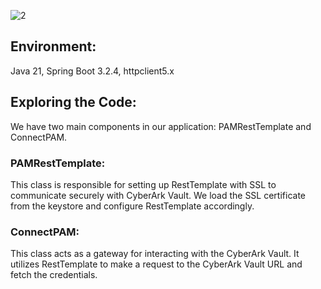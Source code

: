 
![2](https://github.com/mjameer/PAM-Java-Integration/assets/11364104/1963a595-e871-48b0-aa4e-b4c7708c62a2)

## Environment:

Java 21, Spring Boot 3.2.4, httpclient5.x


## Exploring the Code: 

We have two main components in our application: PAMRestTemplate and ConnectPAM.

### PAMRestTemplate:

This class is responsible for setting up RestTemplate with SSL to communicate securely with CyberArk Vault.
We load the SSL certificate from the keystore and configure RestTemplate accordingly.

### ConnectPAM:

This class acts as a gateway for interacting with the CyberArk Vault. It utilizes RestTemplate to make a request to the CyberArk Vault URL and fetch the credentials.


